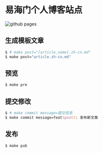 # 易海门个人博客站点

![github pages](https://github.com/yihaimen/yihaimen.github.io/workflows/github-pages/badge.svg)


## 生成模板文章

```zsh
$ # make post="[article_name].zh-cn.md"
$ make post="article.zh-cn.md"
```

## 预览

```zsh
$ make pre
```

## 提交修改

```zsh
$ # make commit message=提交信息
$ make commit message=feat(post): 发布新文章
```

## 发布

```zsh
$ make pub
```